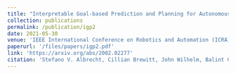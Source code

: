 ```yaml
---
title: "Interpretable Goal-based Prediction and Planning for Autonomous Driving"
collection: publications
permalink: /publication/igp2
date: 2021-05-30
venue: 'IEEE International Conference on Robotics and Automation (ICRA)'
paperurl: '/files/papers/igp2.pdf'
link: 'https://arxiv.org/abs/2002.02277'
citation: 'Stefano V. Albrecht, Cillian Brewitt, John Wilhelm, Balint Gyevnar, Francisco Eiras, Mihai Dobre and Subramanian Ramamoorthy. (2021) &quot;Interpretable Goal-based Prediction and Planning for Autonomous Driving.&quot; <i>IEEE International Conference on Robotics and Automation (ICRA)</i>, Xian, China'
---
```

